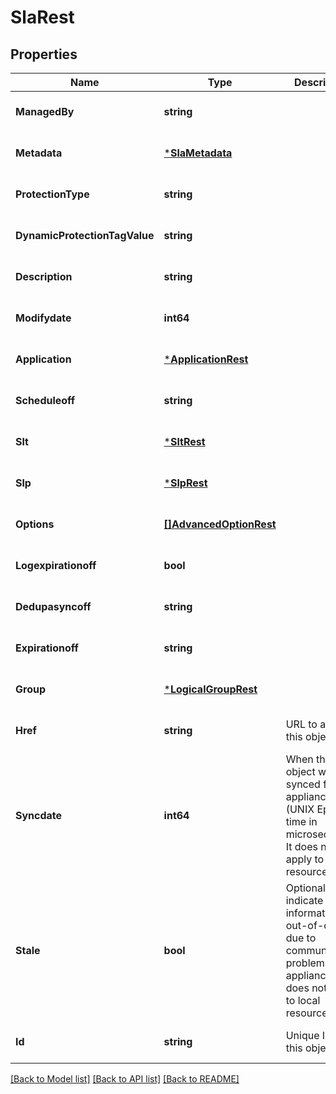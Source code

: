 # SlaRest

## Properties
Name | Type | Description | Notes
------------ | ------------- | ------------- | -------------
**ManagedBy** | **string** |  | [optional] [default to null]
**Metadata** | [***SlaMetadata**](SlaMetadata.md) |  | [optional] [default to null]
**ProtectionType** | **string** |  | [optional] [default to null]
**DynamicProtectionTagValue** | **string** |  | [optional] [default to null]
**Description** | **string** |  | [optional] [default to null]
**Modifydate** | **int64** |  | [optional] [default to null]
**Application** | [***ApplicationRest**](ApplicationRest.md) |  | [optional] [default to null]
**Scheduleoff** | **string** |  | [optional] [default to null]
**Slt** | [***SltRest**](SltRest.md) |  | [optional] [default to null]
**Slp** | [***SlpRest**](SlpRest.md) |  | [optional] [default to null]
**Options** | [**[]AdvancedOptionRest**](AdvancedOptionRest.md) |  | [optional] [default to null]
**Logexpirationoff** | **bool** |  | [optional] [default to null]
**Dedupasyncoff** | **string** |  | [optional] [default to null]
**Expirationoff** | **string** |  | [optional] [default to null]
**Group** | [***LogicalGroupRest**](LogicalGroupRest.md) |  | [optional] [default to null]
**Href** | **string** | URL to access this object | [optional] [default to null]
**Syncdate** | **int64** | When this object was last synced from appliances (UNIX Epoch time in microseconds). It does not apply to local resources. | [optional] [default to null]
**Stale** | **bool** | Optional flag to indicate if the information is out-of-date due to communication problems with appliances. It does not apply to local resources. | [optional] [default to null]
**Id** | **string** | Unique ID for this object | [optional] [default to null]

[[Back to Model list]](../README.md#documentation-for-models) [[Back to API list]](../README.md#documentation-for-api-endpoints) [[Back to README]](../README.md)


